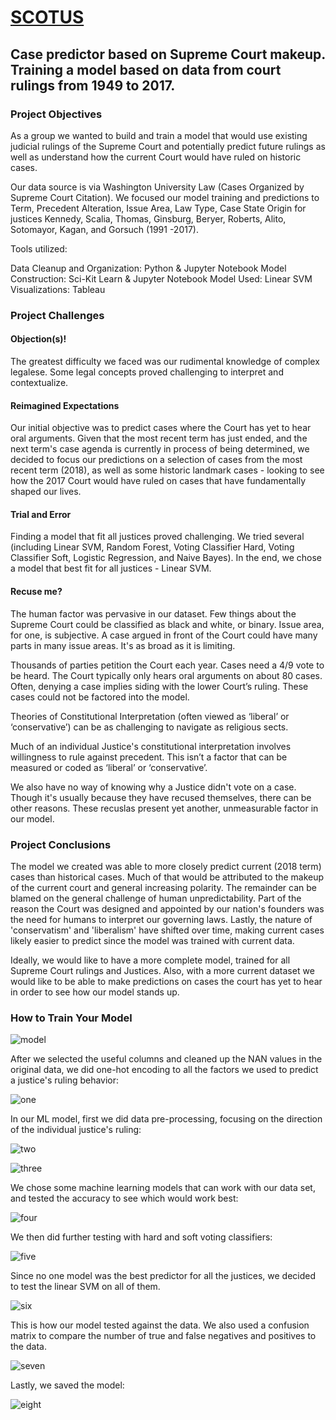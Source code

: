 # [SCOTUS](https://emilyt1985.github.io/index.html)

## Case predictor based on Supreme Court makeup. Training a model based on data from court rulings from 1949 to 2017. 


### Project Objectives

As a group we wanted to build and train a model that would use existing judicial rulings of the Supreme Court and potentially predict future rulings as well as understand how the current Court would have ruled on historic cases.

Our data source is via Washington University Law (Cases Organized by Supreme Court Citation).
We focused our model training and predictions to Term, Precedent Alteration, Issue Area, Law Type, Case State Origin for justices Kennedy, Scalia, Thomas, Ginsburg, Beryer, Roberts, Alito, Sotomayor, Kagan, and Gorsuch (1991 -2017).

Tools utilized:

Data Cleanup and Organization: Python & Jupyter Notebook 
Model Construction: Sci-Kit Learn & Jupyter Notebook 
Model Used: Linear SVM 
Visualizations: Tableau

### Project Challenges

#### Objection(s)!
The greatest difficulty we faced was our rudimental knowledge of complex legalese. Some legal concepts proved challenging to interpret and contextualize.

#### Reimagined Expectations
Our initial objective was to predict cases where the Court has yet to hear oral arguments. Given that the most recent term has just ended, and the next term's case agenda is currently in process of being determined, we decided to focus our predictions on a selection of cases from the most recent term (2018), as well as some historic landmark cases - looking to see how the 2017 Court would have ruled on cases that have fundamentally shaped our lives.

#### Trial and Error
Finding a model that fit all justices proved challenging. We tried several (including Linear SVM, Random Forest, Voting Classifier Hard, Voting Classifier Soft, Logistic Regression, and Naive Bayes). In the end, we chose a model that best fit for all justices - Linear SVM.

#### Recuse me?
The human factor was pervasive in our dataset. Few things about the Supreme Court could be classified as black and white, or binary. Issue area, for one, is subjective. A case argued in front of the Court could have many parts in many issue areas. It's as broad as it is limiting. 

Thousands of parties petition the Court each year. Cases need a 4/9 vote to be heard. The Court typically only hears oral arguments on about 80 cases. Often, denying a case implies siding with the lower Court’s ruling. These cases could not be factored into the model. 

Theories of Constitutional Interpretation (often viewed as ‘liberal’ or ‘conservative’) can be as challenging to navigate as religious sects. 

Much of an individual Justice's constitutional interpretation involves willingness to rule against precedent. This isn’t a factor that can be measured or coded as ‘liberal’ or ‘conservative’.

We also have no way of knowing why a Justice didn't vote on a case. Though it's usually because they have recused themselves, there can be other reasons. These recuslas present yet another, unmeasurable factor in our model.

### Project Conclusions

The model we created was able to more closely predict current (2018 term) cases than historical cases. Much of that would be attributed to the makeup of the current court and general increasing polarity. The remainder can be blamed on the general challenge of human unpredictability. Part of the reason the Court was designed and appointed by our nation's founders was the need for humans to interpret our governing laws. Lastly, the nature of 'conservatism' and 'liberalism' have shifted over time, making current cases likely easier to predict since the model was trained with current data. 

Ideally, we would like to have a more complete model, trained for all Supreme Court rulings and Justices. Also, with a more current dataset we would like to be able to make predictions on cases the court has yet to hear in order to see how our model stands up.


### How to Train Your Model
![model](https://github.com/emilyt1985/emilyt1985.github.io/blob/master/images/giphy.gif)

After we selected the useful columns and cleaned up the NAN values in the original data, 
we did one-hot encoding to all the factors we used to predict a justice's ruling behavior:

![one](https://github.com/emilyt1985/emilyt1985.github.io/blob/master/images/1.png)


In our ML model, first we did data pre-processing, focusing on the direction of the individual justice's ruling:

![two](https://github.com/emilyt1985/emilyt1985.github.io/blob/master/images/2.png)


![three](https://github.com/emilyt1985/emilyt1985.github.io/blob/master/images/3.png)


We chose some machine learning models that can work with our data set,
and tested the accuracy to see which would work best:

![four](https://github.com/emilyt1985/emilyt1985.github.io/blob/master/images/3.png)


We then did further testing with hard and soft voting classifiers:

![five](https://github.com/emilyt1985/emilyt1985.github.io/blob/master/images/5.png)


Since no one model was the best predictor for all the justices, we decided to test the linear SVM on all of them.

![six](https://github.com/emilyt1985/emilyt1985.github.io/blob/master/images/6.png)


This is how our model tested against the data.
We also used a confusion matrix to compare the number of true and false negatives and positives to the data.

![seven](https://github.com/emilyt1985/emilyt1985.github.io/blob/master/images/7.png)


Lastly, we saved the model:

![eight](https://github.com/emilyt1985/emilyt1985.github.io/blob/master/images/8.png)

